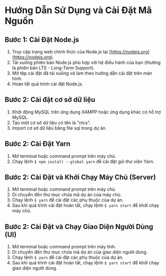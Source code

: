 # Hướng Dẫn Sử Dụng và Cài Đặt Mã Nguồn

## Bước 1: Cài Đặt Node.js
1. Truy cập trang web chính thức của Node.js tại [https://nodejs.org](https://nodejs.org).
2. Tải xuống phiên bản Node.js phù hợp với hệ điều hành của bạn (thường là phiên bản LTS - Long-Term Support).
3. Mở tệp cài đặt đã tải xuống và làm theo hướng dẫn cài đặt trên màn hình.
4. Hoàn tất quá trình cài đặt Node.js.

## Bước 2: Cài đặt cơ sở dữ liệu
1. Khởi động MySQL trên ứng dụng XAMPP hoặc ứng dụng khác có hỗ trợ MySQL.
2. Tạo một cơ sở dữ liệu có tên là "nlcs".
3. Import cơ sở dữ liệu bằng file sql trong dự án.

## Bước 2: Cài Đặt Yarn
1. Mở terminal hoặc command prompt trên máy chủ.
2. Chạy lệnh `$ npm install --global yarn` để cài đặt gói thư viện Yarn.

## Bước 2: Cài Đặt và Khởi Chạy Máy Chủ (Server)
1. Mở terminal hoặc command prompt trên máy chủ.
2. Di chuyển đến thư mục chứa mã dự án của máy chủ.
3. Chạy lệnh `$ yarn` để cài đặt các phụ thuộc của dự án.
4. Sau khi quá trình cài đặt hoàn tất, chạy lệnh `$ yarn start` để khởi chạy máy chủ.

## Bước 2: Cài Đặt và Chạy Giao Diện Người Dùng (UI)
1. Mở terminal hoặc command prompt trên máy tính.
2. Di chuyển đến thư mục chứa mã dự án của giao diện người dùng.
3. Chạy lệnh `$ yarn` để cài đặt các phụ thuộc của dự án.
4. Sau khi quá trình cài đặt hoàn tất, chạy lệnh `$ yarn start` để khởi chạy giao diện người dùng.
